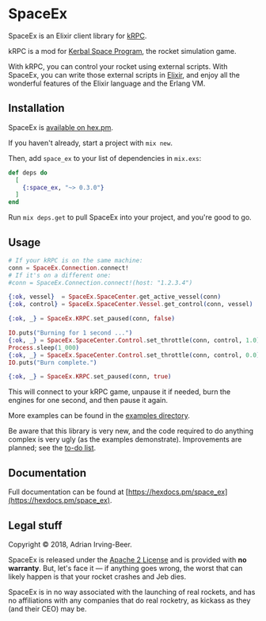 # SpaceEx

SpaceEx is an Elixir client library for [kRPC](https://krpc.github.io/krpc/).

kRPC is a mod for [Kerbal Space Program](https://kerbalspaceprogram.com/), the rocket simulation game.

With kRPC, you can control your rocket using external scripts.  With SpaceEx, you can write those external scripts in [Elixir](https://elixir-lang.org/), and enjoy all the wonderful features of the Elixir language and the Erlang VM.

## Installation

SpaceEx is [available on hex.pm](https://hex.pm/packages/space_ex).

If you haven't already, start a project with `mix new`.

Then, add `space_ex` to your list of dependencies in `mix.exs`:

```elixir
def deps do
  [
    {:space_ex, "~> 0.3.0"}
  ]
end
```

Run `mix deps.get` to pull SpaceEx into your project, and you're good to go.

## Usage

```elixir
# If your kRPC is on the same machine:
conn = SpaceEx.Connection.connect!
# If it's on a different one:
#conn = SpaceEx.Connection.connect!(host: "1.2.3.4")

{:ok, vessel}  = SpaceEx.SpaceCenter.get_active_vessel(conn)
{:ok, control} = SpaceEx.SpaceCenter.Vessel.get_control(conn, vessel)

{:ok, _} = SpaceEx.KRPC.set_paused(conn, false)

IO.puts("Burning for 1 second ...")
{:ok, _} = SpaceEx.SpaceCenter.Control.set_throttle(conn, control, 1.0)
Process.sleep(1_000)
{:ok, _} = SpaceEx.SpaceCenter.Control.set_throttle(conn, control, 0.0)
IO.puts("Burn complete.")

{:ok, _} = SpaceEx.KRPC.set_paused(conn, true)
```

This will connect to your kRPC game, unpause it if needed, burn the engines for one second, and then pause it again.

More examples can be found in the [examples directory](examples/).

Be aware that this library is very new, and the code required to do anything complex is very ugly (as the examples demonstrate).  Improvements are planned; see the [to-do list](TODO.md).

## Documentation

Full documentation can be found at [https://hexdocs.pm/space_ex](https://hexdocs.pm/space_ex).

## Legal stuff

Copyright © 2018, Adrian Irving-Beer.

SpaceEx is released under the [Apache 2 License](LICENSE) and is provided with **no warranty**.  But, let's face it — if anything goes wrong, the worst that can likely happen is that your rocket crashes and Jeb dies.

SpaceEx is in no way associated with the launching of real rockets, and has no affiliations with any companies that do real rocketry, as kickass as they (and their CEO) may be.
